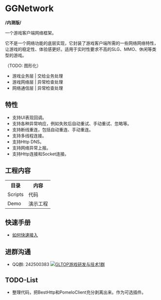 # GGNetwork

**/内测版/**

一个游戏客户端网络框架。

它不是一个网络功能的底层实现，它封装了游戏客户端所需的一些网络网络特性，让游戏的稳定性、体验感更好。适用于实时性要求不高的SLG、MMO、休闲等类型的游戏。

（TODO: 图形化）
* 游戏业务层 | 交给业务处理
* 游戏网络层 | 异常检查处理
* 网络通信层 | 异常检查处理

## 特性
* 支持UI表现回调。
* 支持各种异常响应，例如失败后自动重试、手动重试、忽略等。
* 支持断线重连，包括自动重连、手动重连。
* 支持多线程连接。
* 支持Http DNS。
* 支持网络异常上报。
* 支持Http连接和Socket连接。

## 工程内容
<table>
    <tr><th>目录</th><th>内容</th></tr>
    <tr>
        <td>Scripts</td>
        <td>代码</td>
    </tr>
    <tr>
        <td>Demo</td>
        <td>演示工程</td>
    </tr>
</table>

## 快速手册 
* [如何快速接入](/documents/quickstart.md)

## 进群沟通
* QQ群: 242500383 [![GLTOP游戏研发与技术1群](https://pub.idqqimg.com/wpa/images/group.png)](https://qm.qq.com/cgi-bin/qm/qr?k=fy4Z65nE-5Jd1ay8FkJpDc9iPJyW3d38&jump_from=webapi) 

## TODO-List
* 整理代码，把BestHttp和PomeloClient充分剥离出来。作为可选插件。
